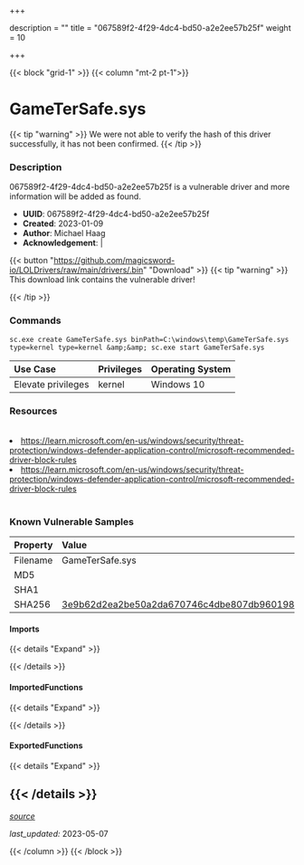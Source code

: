 +++

description = ""
title = "067589f2-4f29-4dc4-bd50-a2e2ee57b25f"
weight = 10

+++


{{< block "grid-1" >}}
{{< column "mt-2 pt-1">}}


# GameTerSafe.sys


{{< tip "warning" >}}
We were not able to verify the hash of this driver successfully, it has not been confirmed.
{{< /tip >}}


### Description

067589f2-4f29-4dc4-bd50-a2e2ee57b25f is a vulnerable driver and more information will be added as found.
- **UUID**: 067589f2-4f29-4dc4-bd50-a2e2ee57b25f
- **Created**: 2023-01-09
- **Author**: Michael Haag
- **Acknowledgement**:  | [](https://twitter.com/)

{{< button "https://github.com/magicsword-io/LOLDrivers/raw/main/drivers/.bin" "Download" >}}
{{< tip "warning" >}}
This download link contains the vulnerable driver!

{{< /tip >}}

### Commands

```
sc.exe create GameTerSafe.sys binPath=C:\windows\temp\GameTerSafe.sys     type=kernel type=kernel &amp;&amp; sc.exe start GameTerSafe.sys
```

| Use Case | Privileges | Operating System | 
|:---- | ---- | ---- |
| Elevate privileges | kernel | Windows 10 |

### Resources
<br>
<li><a href=" https://learn.microsoft.com/en-us/windows/security/threat-protection/windows-defender-application-control/microsoft-recommended-driver-block-rules"> https://learn.microsoft.com/en-us/windows/security/threat-protection/windows-defender-application-control/microsoft-recommended-driver-block-rules</a></li>
<li><a href="https://learn.microsoft.com/en-us/windows/security/threat-protection/windows-defender-application-control/microsoft-recommended-driver-block-rules">https://learn.microsoft.com/en-us/windows/security/threat-protection/windows-defender-application-control/microsoft-recommended-driver-block-rules</a></li>
<br>

### Known Vulnerable Samples

| Property           | Value |
|:-------------------|:------|
| Filename           | GameTerSafe.sys |
| MD5                | [](https://www.virustotal.com/gui/file/) |
| SHA1               | [](https://www.virustotal.com/gui/file/) |
| SHA256             | [3e9b62d2ea2be50a2da670746c4dbe807db9601980af3a1014bcd72d0248d84c](https://www.virustotal.com/gui/file/3e9b62d2ea2be50a2da670746c4dbe807db9601980af3a1014bcd72d0248d84c) |


#### Imports
{{< details "Expand" >}}

{{< /details >}}
#### ImportedFunctions
{{< details "Expand" >}}

{{< /details >}}
#### ExportedFunctions
{{< details "Expand" >}}

{{< /details >}}
-----



[*source*](https://github.com/magicsword-io/LOLDrivers/tree/main/yaml/067589f2-4f29-4dc4-bd50-a2e2ee57b25f.yaml)

*last_updated:* 2023-05-07








{{< /column >}}
{{< /block >}}
